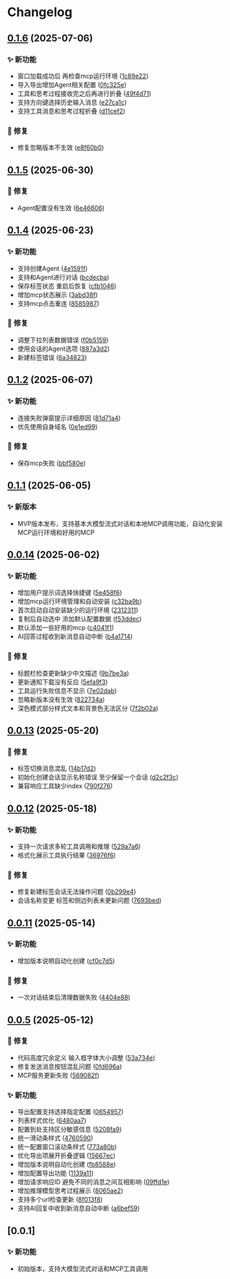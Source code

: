 # Changelog

## [0.1.6](https://github.com/skydroplet/mindcomplete/compare/v0.1.5...v0.1.6) (2025-07-06)

### ✨ 新功能

* 窗口加载成功后 再检查mcp运行环境 ([1c89e22](https://github.com/skydroplet/mindcomplete/commit/1c89e2246f8d4e0410f3095b4fc24b49ea934e68))
* 导入导出增加Agent相关配置 ([0fc325e](https://github.com/skydroplet/mindcomplete/commit/0fc325e69c3754c88748fafe16b6839cd62e9a1d))
* 工具和思考过程接收完之后再进行折叠 ([49f4d71](https://github.com/skydroplet/mindcomplete/commit/49f4d712c34f5490dd3e3265acda947233be65c1))
* 支持方向键选择历史输入消息 ([e27ca1c](https://github.com/skydroplet/mindcomplete/commit/e27ca1cf0933cc992f53d22c15b7c4009c767e66))
* 支持工具消息和思考过程折叠 ([d11cef2](https://github.com/skydroplet/mindcomplete/commit/d11cef26644a08537cc462204618d99156570f2d))

### 🐛 修复

* 修复忽略版本不生效 ([e8f60b0](https://github.com/skydroplet/mindcomplete/commit/e8f60b0a45adf7b105787bf0ce0e504fe5dbc817))

## [0.1.5](https://github.com/skydroplet/mindcomplete/compare/v0.1.4...v0.1.5) (2025-06-30)

### 🐛 修复

* Agent配置没有生效 ([6e46606](https://github.com/skydroplet/mindcomplete/commit/6e46606e08ee2ef9d8333e3f94bbe6d40dbd754d))

## [0.1.4](https://github.com/skydroplet/mindcomplete/compare/v0.1.2...v0.1.4) (2025-06-23)

### ✨ 新功能

* 支持创建Agent ([4e1591f](https://github.com/skydroplet/mindcomplete/commit/4e1591fdc1521b8ea1626d663b910f6c0b5ef375))
* 支持和Agent进行对话 ([bcdecba](https://github.com/skydroplet/mindcomplete/commit/bcdecbae54935e747d5064ba231fab97dbc0b769))
* 保存标签状态 重启后恢复 ([cfb1046](https://github.com/skydroplet/mindcomplete/commit/cfb1046072bb37a8cfdb129059c268d56e160c15))
* 增加mcp状态展示 ([3abd38f](https://github.com/skydroplet/mindcomplete/commit/3abd38f8a93c096179b098a4b35f2db7e7afb994))
* 支持mcp点击重连 ([8585987](https://github.com/skydroplet/mindcomplete/commit/8585987dcd754b01c35727b5c3ab1631f2dfa81c))

### 🐛 修复

* 调整下拉列表数据错误 ([f0b5159](https://github.com/skydroplet/mindcomplete/commit/f0b51597f2c5e792b3ed1efc0715d35d2b2451ae))
* 使用会话的Agent选项 ([887a3d2](https://github.com/skydroplet/mindcomplete/commit/887a3d2340b687e448ade58ac0d107c3f7a32ce4))
* 新建标签错误 ([6a34823](https://github.com/skydroplet/mindcomplete/commit/6a348230676054dc4341ee66821771828226cd8a))

## [0.1.2](https://github.com/skydroplet/mindcomplete/compare/v0.1.1...v0.1.2) (2025-06-07)

### ✨ 新功能

* 连接失败弹窗提示详细原因 ([81d71a4](https://github.com/skydroplet/mindcomplete/commit/81d71a4df47b09919e8707f2af63aabff6f0ed5e))
* 优先使用自身域名 ([0e1ed99](https://github.com/skydroplet/mindcomplete/commit/0e1ed99818077c72ffc71ddb3d88d9c7d756421f))

### 🐛 修复

* 保存mcp失败 ([bbf580e](https://github.com/skydroplet/mindcomplete/commit/bbf580e749872b606a461f71208d55492c140aa9))

## [0.1.1](https://github.com/skydroplet/mindcomplete/compare/v0.1.0...v0.1.1) (2025-06-05)

### ✨ 新版本

* MVP版本发布，支持基本大模型流式对话和本地MCP调用功能，自动化安装MCP运行环境和好用的MCP

## [0.0.14](https://github.com/skydroplet/mindcomplete/compare/v0.0.13...v0.0.14) (2025-06-02)

### ✨ 新功能

* 增加用户提示词选择快捷键 ([5e458f6](https://github.com/skydroplet/mindcomplete/commit/5e458f677e4230355a189c8859eadac2279647be))
* 增加mcp运行环境管理和自动安装 ([c32ba9b](https://github.com/skydroplet/mindcomplete/commit/c32ba9b345ac503f54c7ee892717f361923e8e89))
* 首次启动自动安装缺少的运行环境 ([2312311](https://github.com/skydroplet/mindcomplete/commit/2312311aab62341c0d5e37234459d01fd4f3e770))
* 复制后自动选中 添加默认配置数据 ([f53ddec](https://github.com/skydroplet/mindcomplete/commit/f53ddecc878b600059655042d43a72b4ffd52025))
* 默认添加一些好用的mcp ([c4041f1](https://github.com/skydroplet/mindcomplete/commit/c4041f13a9de50e53ea6378089fff12487ad527d))
* AI回答过程收到新消息自动中断 ([b4a1714](https://github.com/skydroplet/mindcomplete/commit/b4a17148fb804ff9b3bbd480795f16a55b2883ad))

### 🐛 修复

* 标题栏检查更新缺少中文描述 ([9b7be3a](https://github.com/skydroplet/mindcomplete/commit/9b7be3a6e6160d596e9fe75f1cca747120bd9f39))
* 更新通知下载没有反应 ([5efa9f3](https://github.com/skydroplet/mindcomplete/commit/5efa9f3f76972b2d07772530bde0a245c087615d))
* 工具运行失败信息不显示 ([7e02dab](https://github.com/skydroplet/mindcomplete/commit/7e02dab254fdf6a28f7f8da4a68b13f88afb0f1f))
* 忽略新版本没有生效 ([822734a](https://github.com/skydroplet/mindcomplete/commit/822734a050e65fac064e9ecededfc0201e38bac9))
* 深色模式部分样式文本和背景色无法区分 ([7f2b02a](https://github.com/skydroplet/mindcomplete/commit/7f2b02a72371ea696e46a93301e1176f62c7ac59))

## [0.0.13](https://github.com/skydroplet/mindcomplete/compare/v0.0.12...v0.0.13) (2025-05-20)

### 🐛 修复

* 标签切换消息混乱 ([14b17d2](https://github.com/skydroplet/mindcomplete/commit/14b17d2b4068b5a431264bd41401acc08d33d492))
* 初始化创建会话显示名称错误 至少保留一个会话 ([d2c2f3c](https://github.com/skydroplet/mindcomplete/commit/d2c2f3c790c026f0b865659cbad9ff6e7dcd2009))
* 兼容响应工具缺少index ([790f276](https://github.com/skydroplet/mindcomplete/commit/790f27647cf89b01c864ce2af9fb93dc3858edf2))

## [0.0.12](https://github.com/skydroplet/mindcomplete/compare/v0.0.11...v0.0.12) (2025-05-18)

### ✨ 新功能

* 支持一次请求多轮工具调用和推理 ([529a7a6](https://github.com/skydroplet/mindcomplete/commit/529a7a6e22efc8700445b2bce483876a17d21de9))
* 格式化展示工具执行结果 ([36976f6](https://github.com/skydroplet/mindcomplete/commit/36976f6fe2f4d33dfeb110e24d5c260342dbeeda))

### 🐛 修复

* 修复新建标签会话无法操作问题 ([0b299e4](https://github.com/skydroplet/mindcomplete/commit/0b299e43713d6cddbb5b9fc82b91f3b04fb864e5))
* 会话名称变更 标签和侧边列表未更新问题 ([7693bed](https://github.com/skydroplet/mindcomplete/commit/7693bed75ca26a0509430a0e90c88ebb1cdbf24d))

## [0.0.11](https://github.com/skydroplet/mindcomplete/compare/v0.0.5...v0.0.11) (2025-05-14)

### ✨ 新功能

* 增加版本说明自动化创建 ([cf0c7d5](https://github.com/skydroplet/mindcomplete/commit/cf0c7d52bc0a27fd13af59927c13261374fe9ee6))

### 🐛 修复

* 一次对话结束后清理数据失败 ([4404e88](https://github.com/skydroplet/mindcomplete/commit/4404e883a74253d5f95eef5f279b529a48df4a02))

## [0.0.5](https://github.com/skydroplet/mindcomplete/compare/v0.0.1...v0.0.5) (2025-05-12)

### 🐛 修复

* 代码高度冗余定义 输入框字体大小调整 ([53a734e](https://github.com/skydroplet/mindcomplete/commit/53a734e772191425e31560de1f55ec6786ef29c6))
* 修复发送消息按钮混乱问题 ([0fd696a](https://github.com/skydroplet/mindcomplete/commit/0fd696a0a41909bc26937473e1827b774a14700d))
* MCP服务更新失败 ([569082f](https://github.com/skydroplet/mindcomplete/commit/569082f88c9222f831558d82d7ccb83790717ace))

### ✨ 新功能

* 导出配置支持选择指定配置 ([0654957](https://github.com/skydroplet/mindcomplete/commit/0654957956a6d2e74569a02a983b317fdf3ef0f3))
* 列表样式优化 ([6480aa7](https://github.com/skydroplet/mindcomplete/commit/6480aa7a67d01e3ba5bf6a2017a104699959f1d3))
* 配置到处支持区分敏感信息 ([5208fa9](https://github.com/skydroplet/mindcomplete/commit/5208fa90a910f14e8916741f4973cba7b6922ee1))
* 统一滑动条样式 ([4760590](https://github.com/skydroplet/mindcomplete/commit/4760590d02e3b295b0fb779ff3d77767e46ada2e))
* 统一配置窗口滚动条样式 ([773a80b](https://github.com/skydroplet/mindcomplete/commit/773a80b53b9d3bdfbd4ded541f38311d648b2e03))
* 优化导出项展开折叠逻辑 ([15667ec](https://github.com/skydroplet/mindcomplete/commit/15667ec5dcc5e967937ec89491c4049eeaf3d461))
* 增加版本说明自动化创建 ([fb8588e](https://github.com/skydroplet/mindcomplete/commit/fb8588ecfc1475322e1bc73332da39b33134b693))
* 增加配置导出功能 ([1139a11](https://github.com/skydroplet/mindcomplete/commit/1139a11e51fe28ed0e9a275cd6b9e87c8784835b))
* 增加请求响应ID 避免不同的消息之间互相影响 ([09ffd1e](https://github.com/skydroplet/mindcomplete/commit/09ffd1e13a511fa6ccff7bf6b98aef0292b3f938))
* 增加推理模型思考过程展示 ([8065ae2](https://github.com/skydroplet/mindcomplete/commit/8065ae22382f9aa434693447449c4d53f8f774a5))
* 支持多个url检查更新 ([8f013f8](https://github.com/skydroplet/mindcomplete/commit/8f013f8da085128c934102a474155e751a9e1abb))
* 支持AI回复中收到新消息自动中断 ([a6bef59](https://github.com/skydroplet/mindcomplete/commit/a6bef5991c642e2ea9807298da4440d04c65e276))

## [0.0.1]

### ✨ 新功能

* 初始版本，支持大模型流式对话和MCP工具调用
